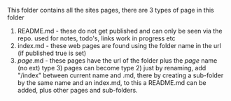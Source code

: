 This folder contains all the sites pages, there are 3 types of page in this folder
1) README.md - these do not get published and can only be seen via the repo. used for notes, todo's, links work in progress etc
2) index.md - these web pages are found using the folder name in the url (if published true is set)
3) *page*.md - these pages have the url of the folder plus the *page* name (no ext)
type 3) pages can become type 2) just by renaming, add "/index" between current name and .md, there by creating a sub-folder by the same name and an index.md, to this a README.md can be added, plus other pages and sub-folders.

